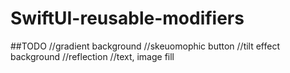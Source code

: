 # SwiftUI-reusable-modifiers
##TODO
//gradient background
//skeuomophic button
//tilt effect background
//reflection
//text, image fill
